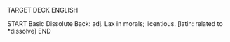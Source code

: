 TARGET DECK
ENGLISH

START
Basic
Dissolute
Back: adj. Lax in morals; licentious. [latin: related to *dissolve]
END
